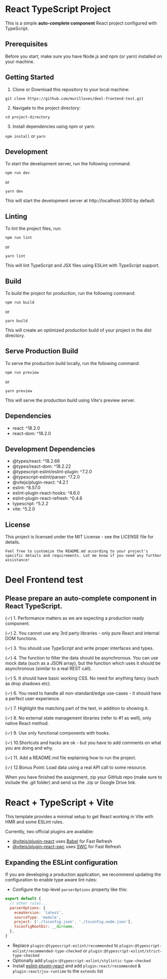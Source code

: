 # React TypeScript Project

This is a simple **auto-complete component** React project configured with TypeScript.

## Prerequisites

Before you start, make sure you have Node.js and npm (or yarn) installed on your machine.

## Getting Started

1. Clone or Download this repository to your local machine:

```
git clone https://github.com/murilloves/deel-frontend-test.git
```

2. Navigate to the project directory:

```
cd project-directory
```

3. Install dependencies using npm or yarn:

`npm install`  or  `yarn`


## Development
To start the development server, run the following command:

`npm run dev`

   or

`yarn dev`

This will start the development server at http://localhost:3000 by default.

## Linting
To lint the project files, run:

`npm run lint`

   or

`yarn lint`

This will lint TypeScript and JSX files using ESLint with TypeScript support.



## Build
To build the project for production, run the following command:

`npm run build`

  or

`yarn build`

This will create an optimized production build of your project in the dist directory.

## Serve Production Build

To serve the production build locally, run the following command:

`npm run preview`

  or

`yarn preview`

This will serve the production build using Vite's preview server.

## Dependencies
- react: ^18.2.0
- react-dom: ^18.2.0

## Development Dependencies
- @types/react: ^18.2.66
- @types/react-dom: ^18.2.22
- @typescript-eslint/eslint-plugin: ^7.2.0
- @typescript-eslint/parser: ^7.2.0
- @vitejs/plugin-react: ^4.2.1
- eslint: ^8.57.0
- eslint-plugin-react-hooks: ^4.6.0
- eslint-plugin-react-refresh: ^0.4.6
- typescript: ^5.2.2
- vite: ^5.2.0

## License

This project is licensed under the MIT License - see the LICENSE file for details.

```Feel free to customize the README.md according to your project's specific details and requirements. Let me know if you need any further assistance!```


# Deel Frontend test

## Please prepare an auto-complete component in React TypeScript.

(✓)  1. Performance matters as we are expecting a production ready
component.

(✓)  2. You cannot use any 3rd party libraries - only pure React and internal
DOM functions.

(✓)  3. You should use TypeScript and write proper interfaces and types.

(✓)  4. The function to filter the data should be asynchronous. You can use
mock data (such as a JSON array), but the function which uses it
should be asynchronous (similar to a real REST call).

(✓)  5. It should have basic working CSS. No need for anything fancy (such
as drop shadows etc).

(✓)  6. You need to handle all non-standard/edge use-cases - it should have
a perfect user-experience.

(✓)  7. Highlight the matching part of the text, in addition to showing it.

(✓)  8. No external state management libraries (refer to #1 as well), only
native React method.

(✓)  9. Use only functional components with hooks.

(✓)  10.Shortcuts and hacks are ok - but you have to add comments on what
you are doing and why.

(✓)  11. Add a README.md file explaining how to run the project.

(✓)  12.Bonus Point: Load data using a real API call to some resource.


When you have finished the assignment, zip your GitHub repo
(make sure to include the .git folder) and send us the .zip or
Google Drive link.



# React + TypeScript + Vite

This template provides a minimal setup to get React working in Vite with HMR and some ESLint rules.

Currently, two official plugins are available:

- [@vitejs/plugin-react](https://github.com/vitejs/vite-plugin-react/blob/main/packages/plugin-react/README.md) uses [Babel](https://babeljs.io/) for Fast Refresh
- [@vitejs/plugin-react-swc](https://github.com/vitejs/vite-plugin-react-swc) uses [SWC](https://swc.rs/) for Fast Refresh

## Expanding the ESLint configuration

If you are developing a production application, we recommend updating the configuration to enable type aware lint rules:

- Configure the top-level `parserOptions` property like this:

```js
export default {
  // other rules...
  parserOptions: {
    ecmaVersion: 'latest',
    sourceType: 'module',
    project: ['./tsconfig.json', './tsconfig.node.json'],
    tsconfigRootDir: __dirname,
  },
}
```

- Replace `plugin:@typescript-eslint/recommended` to `plugin:@typescript-eslint/recommended-type-checked` or `plugin:@typescript-eslint/strict-type-checked`
- Optionally add `plugin:@typescript-eslint/stylistic-type-checked`
- Install [eslint-plugin-react](https://github.com/jsx-eslint/eslint-plugin-react) and add `plugin:react/recommended` & `plugin:react/jsx-runtime` to the `extends` list

